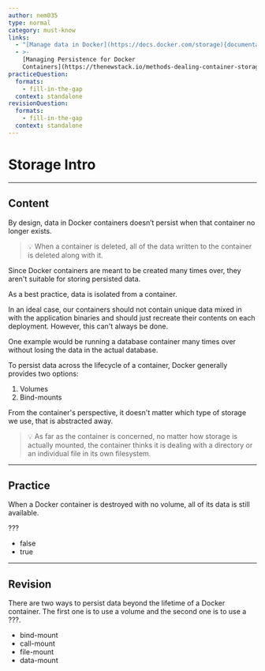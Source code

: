```yaml
---
author: nem035
type: normal
category: must-know
links:
  - "[Manage data in Docker](https://docs.docker.com/storage){documentation}"
  - >-
    [Managing Persistence for Docker
    Containers](https://thenewstack.io/methods-dealing-container-storage/){article}
practiceQuestion:
  formats:
    - fill-in-the-gap
  context: standalone
revisionQuestion:
  formats:
    - fill-in-the-gap
  context: standalone
---
```


# Storage Intro

---

## Content

By design, data in Docker containers doesn’t persist when that container no longer exists.

> 💡 When a container is deleted, all of the data written to the container is deleted along with it.

Since Docker containers are meant to be created many times over, they aren't suitable for storing persisted data.

As a best practice, data is isolated from a container.

In an ideal case, our containers should not contain unique data mixed in with the application binaries and should just recreate their contents on each deployment. However, this can't always be done.

One example would be running a database container many times over without losing the data in the actual database.

To persist data across the lifecycle of a container, Docker generally provides two options:

1. Volumes
2. Bind-mounts

From the container's perspective, it doesn't matter which type of storage we use, that is abstracted away.

> 💡 As far as the container is concerned, no matter how storage is actually mounted, the container thinks it is dealing with a directory or an individual file in its own filesystem.

---

## Practice

When a Docker container is destroyed with no volume, all of its data is still available.

???

- false
- true

---

## Revision

There are two ways to persist data beyond the lifetime of a Docker container. The first one is to use a volume and the second one is to use a ???.

- bind-mount
- call-mount
- file-mount
- data-mount
